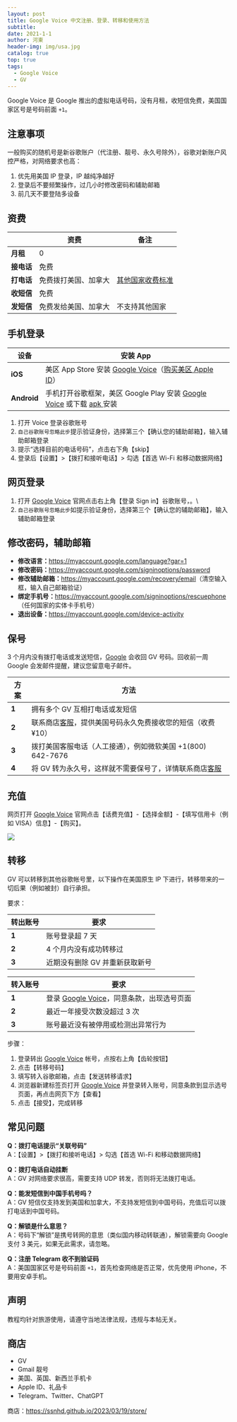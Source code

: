 ```yaml
---
layout: post
title: Google Voice 中文注册、登录、转移和使用方法
subtitle: 
date: 2021-1-1
author: 河東
header-img: img/usa.jpg
catalog: true
top: true
tags:
  - Google Voice
  - GV
---
```


Google Voice 是 Google 推出的虚拟电话号码，没有月租，收短信免费，美国国家区号是号码前面 `+1`。

## 注意事项

一般购买的随机号是新谷歌账户（代注册、靓号、永久号除外），谷歌对新账户风控严格，对网络要求也高：
1. 优先用美国 IP 登录，IP 越纯净越好
2. 登录后不要频繁操作，过几小时修改密码和辅助邮箱
3. 前几天不要登陆多设备

## 资费

|  | 资费 | 备注 |
|---|---|---|
| **月租** | 0 |  |
| **接电话** | 免费 |  |
| **打电话** | 免费拨打美国、加拿大 |  [其他国家收费标准](https://voice.google.com/u/0/rates?pli=1) |
| **收短信** | 免费 |  |
| **发短信** | 免费发给美国、加拿大 | 不支持其他国家 |




## 手机登录


| 设备 | 安装 App |  
|---|---|
| **iOS** | 美区 App Store 安装 [Google Voice](https://apps.apple.com/us/app/google-voice/id318698524)（[购买美区 Apple ID](https://ssnhd.github.io/2023/03/19/store/)） | 
| **Android** | 手机打开谷歌框架，美区 Google Play 安装 [Google Voice](https://play.google.com/store/apps/details?id=com.google.android.apps.googlevoice&hl=zh&gl=US) 或下载 [apk ](https://apkpure.com/search?q=Google+Voice)安装 | 


1. 打开 Voice 登录谷歌账号
2. `自己谷歌账号忽略此步`提示验证身份，选择第三个【确认您的辅助邮箱】，输入辅助邮箱登录
3. 提示“选择目前的电话号码”，点击右下角【skip】
4. 登录后【设置】>【拨打和接听电话】> 勾选【首选 Wi-Fi 和移动数据网络】

## 网页登录
1. 打开 [Google Voice](https://voice.google.com/) 官网点击右上角【登录 Sign in】谷歌账号，。\
2. `自己谷歌账号忽略此步`如提示验证身份，选择第三个【确认您的辅助邮箱】，输入辅助邮箱登录
## 修改密码，辅助邮箱
- **修改语言：**<https://myaccount.google.com/language?gar=1>
- **修改密码：**<https://myaccount.google.com/signinoptions/password>
- **修改辅助邮箱：**<https://myaccount.google.com/recovery/email>（清空输入框，输入自己邮箱验证）
- **绑定手机号：**<https://myaccount.google.com/signinoptions/rescuephone>（任何国家的实体卡手机号）
- **退出设备：**<https://myaccount.google.com/device-activity>

## 保号
3 个月内没有拨打电话或发送短信，[Google](https://support.google.com/voice/answer/9230450)  会收回 GV 号码。回收前一周 Google 会发邮件提醒，建议您留意电子邮件。


| 方案 | 方法 | 
|---|---|
| **1** | 拥有多个 GV 互相打电话或发短信 |  
| **2** | 联系商店[客服](https://ssnhd.github.io/2023/03/19/store/)，提供美国号码永久免费接收您的短信（收费 ¥10） |  
| **3** | 拨打美国客服电话（人工接通），例如微软美国 +1(800) 642-7676 |  |
| **4** | 将 GV 转为永久号，这样就不需要保号了，详情联系商店[客服](https://ssnhd.github.io/2023/03/19/store/) |  

## 充值

网页打开 [Google Voice](https://voice.google.com/u/3/billing) 官网点击【话费充值】-【选择金额】-【填写信用卡（例如 VISA）信息】-【购买】。

![](https://i.imgur.com/ypfY4w3.png)

## 转移
GV 可以转移到其他谷歌帐号里，以下操作在美国原生 IP 下进行，转移带来的一切后果（例如被封）自行承担。

要求：

| 转出账号 | 要求 |  
|---|---|
| **1** | 账号登录超 7 天 |  
| **2** | 4 个月内没有成功转移过 |
| **3** |  近期没有删除 GV 并重新获取新号|


| 转入账号 | 要求 |  
|---|---|
| **1** | 登录 [Google Voice](https://voice.google.com)，同意条款，出现选号页面 |  
| **2**| 最近一年接受次数没超过 3 次 | 
| **3** | 账号最近没有被停用或检测出异常行为 | 


步骤：

1. 登录转出 [Google Voice](https://voice.google.com) 帐号，点按右上角【齿轮按钮】
2. 点击【转移号码】
3. 填写转入谷歌邮箱，点击【发送转移请求】
4. 浏览器新建标签页打开 [Google Voice](https://voice.google.com) 并登录转入账号，同意条款到显示选号页面，再点击网页下方【查看】
5. 点击【接受】，完成转移

## 常见问题

**Q：拨打电话提示“关联号码”**\
A：【设置】>【拨打和接听电话】> 勾选【首选 Wi-Fi 和移动数据网络】

**Q：拨打电话自动挂断**\
A：GV 对网络要求很高，需要支持 UDP 转发，否则将无法拨打电话。

**Q：能发短信到中国手机号吗？**\
A：GV 短信仅支持发到美国和加拿大，不支持发短信到中国号码，充值后可以拨打电话到中国号码。

**Q：解锁是什么意思？**\
A：号码下“解锁”是携号转网的意思（类似国内移动转联通），解锁需要向 Google 支付 3 美元，如果无此需求，请忽略。

**Q：注册 Telegram 收不到验证码**\
A：美国国家区号是号码前面 `+1`，首先检查网络是否正常，优先使用 iPhone，不要用安卓手机。



## 声明

教程均针对旅游使用，请遵守当地法律法规，违规与本帖无关。


## 商店

- GV
- Gmail 靓号
- 美国、英国、新西兰手机卡
- Apple ID、礼品卡
- Telegram、Twitter、ChatGPT

商店：https://ssnhd.github.io/2023/03/19/store/